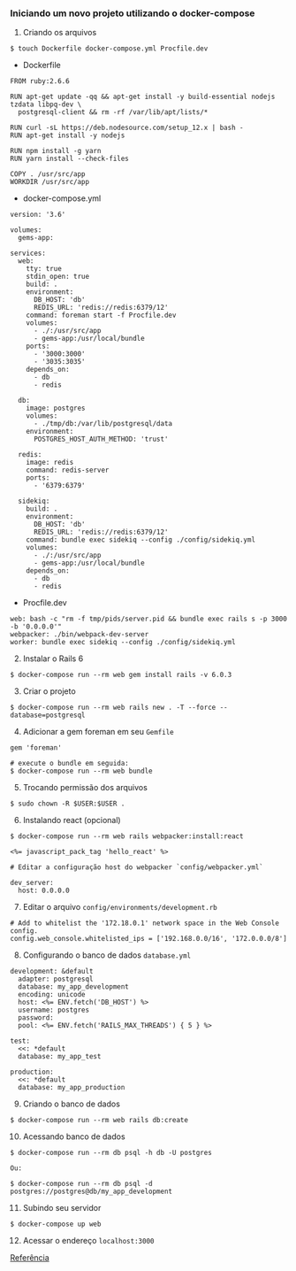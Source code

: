### Iniciando um novo projeto utilizando o docker-compose

1. Criando os arquivos

```
$ touch Dockerfile docker-compose.yml Procfile.dev
```

* Dockerfile

```
FROM ruby:2.6.6

RUN apt-get update -qq && apt-get install -y build-essential nodejs tzdata libpq-dev \
  postgresql-client && rm -rf /var/lib/apt/lists/*

RUN curl -sL https://deb.nodesource.com/setup_12.x | bash -
RUN apt-get install -y nodejs

RUN npm install -g yarn
RUN yarn install --check-files

COPY . /usr/src/app
WORKDIR /usr/src/app
```

* docker-compose.yml

```
version: '3.6'

volumes:
  gems-app:

services:
  web:
    tty: true
    stdin_open: true
    build: .
    environment:
      DB_HOST: 'db'
      REDIS_URL: 'redis://redis:6379/12'
    command: foreman start -f Procfile.dev
    volumes:
      - ./:/usr/src/app
      - gems-app:/usr/local/bundle
    ports:
      - '3000:3000'
      - '3035:3035'
    depends_on:
      - db
      - redis

  db:
    image: postgres
    volumes:
      - ./tmp/db:/var/lib/postgresql/data
    environment:
      POSTGRES_HOST_AUTH_METHOD: 'trust'

  redis:
    image: redis
    command: redis-server
    ports:
      - '6379:6379'

  sidekiq:
    build: .
    environment:
      DB_HOST: 'db'
      REDIS_URL: 'redis://redis:6379/12'
    command: bundle exec sidekiq --config ./config/sidekiq.yml
    volumes:
      - ./:/usr/src/app
      - gems-app:/usr/local/bundle
    depends_on:
      - db
      - redis
```

* Procfile.dev

```
web: bash -c "rm -f tmp/pids/server.pid && bundle exec rails s -p 3000 -b '0.0.0.0'"
webpacker: ./bin/webpack-dev-server
worker: bundle exec sidekiq --config ./config/sidekiq.yml
```

2. Instalar o Rails 6

```
$ docker-compose run --rm web gem install rails -v 6.0.3
```

3. Criar o projeto

```
$ docker-compose run --rm web rails new . -T --force --database=postgresql
```

4. Adicionar a gem foreman em seu `Gemfile`

```
gem 'foreman'

# execute o bundle em seguida:
$ docker-compose run --rm web bundle
```

5. Trocando permissão dos arquivos

```
$ sudo chown -R $USER:$USER .
```

6. Instalando react (opcional)

```
$ docker-compose run --rm web rails webpacker:install:react

<%= javascript_pack_tag 'hello_react' %>

# Editar a configuração host do webpacker `config/webpacker.yml`

dev_server:
  host: 0.0.0.0
```

7. Editar o arquivo `config/environments/development.rb`

```
# Add to whitelist the '172.18.0.1' network space in the Web Console config.
config.web_console.whitelisted_ips = ['192.168.0.0/16', '172.0.0.0/8']
```

8. Configurando o banco de dados `database.yml`

```
development: &default
  adapter: postgresql
  database: my_app_development
  encoding: unicode
  host: <%= ENV.fetch('DB_HOST') %>
  username: postgres
  password:
  pool: <%= ENV.fetch('RAILS_MAX_THREADS') { 5 } %>

test:
  <<: *default
  database: my_app_test

production:
  <<: *default
  database: my_app_production
```

9. Criando o banco de dados

```
$ docker-compose run --rm web rails db:create
```

10. Acessando banco de dados

```
$ docker-compose run --rm db psql -h db -U postgres

Ou:

$ docker-compose run --rm db psql -d postgres://postgres@db/my_app_development
```

11. Subindo seu servidor

```
$ docker-compose up web
```

12. Acessar o endereço `localhost:3000`


[Referência](https://gist.github.com/erdostom/5dd400cbba17d44b52b2f74b038fcb85)
